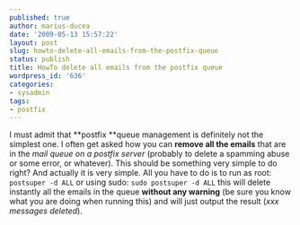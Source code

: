 ```yaml
---
published: true
author: marius-ducea
date: '2009-05-13 15:57:22'
layout: post
slug: howto-delete-all-emails-from-the-postfix-queue
status: publish
title: HowTo delete all emails from the postfix queue
wordpress_id: '636'
categories:
- sysadmin
tags:
- postfix
---
```


I must admit that **postfix **queue management is definitely not the simplest one. I often get asked how you can **remove all the emails** that are in the _mail queue on a postfix server_ (probably to delete a spamming abuse or some error, or whatever). This should be something very simple to do right? And actually it is very simple. All you have to do is to run as root:
`postsuper -d ALL`
or using sudo:
`sudo postsuper -d ALL`
this will delete instantly all the emails in the queue **without any warning** (be sure you know what you are doing when running this) and will just output the result (_xxx messages deleted_).
